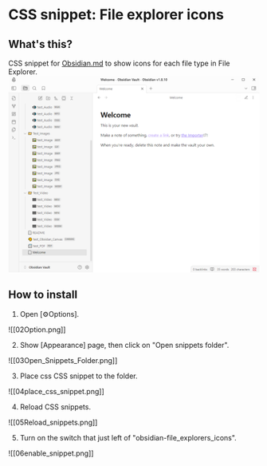 # CSS snippet: File explorer icons
## What's this?
CSS snippet for [Obsidian.md](https://obsidian.md/) to show  icons for each file type in File Explorer.
![](/image/01preview.png)

## How to install

1. Open \[⚙Options\].

![[02Option.png]]

2. Show [Appearance] page, then click on "Open snippets folder".

![[03Open_Snippets_Folder.png]]

3. Place css CSS snippet to the folder.

![[04place_css_snippet.png]]

4. Reload CSS snippets.

![[05Reload_snippets.png]]

5. Turn on the switch that just left of "obsidian-file_explorers_icons".

![[06enable_snippet.png]]
